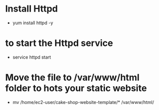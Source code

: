 # Install Httpd
- yum install httpd -y

# to  start  the Httpd service
 - service httpd start
 
 
#  Move the file  to /var/www/html folder to hots your static website 
- mv /home/ec2-user/cake-shop-website-template/* /var/www/html/

